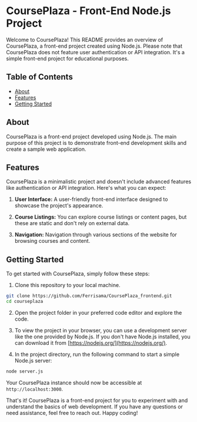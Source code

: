 # CoursePlaza - Front-End Node.js Project

Welcome to CoursePlaza! This README provides an overview of CoursePlaza, a front-end project created using Node.js. Please note that CoursePlaza does not feature user authentication or API integration. It's a simple front-end project for educational purposes.

## Table of Contents

- [About](#about)
- [Features](#features)
- [Getting Started](#getting-started)

## About

CoursePlaza is a front-end project developed using Node.js. The main purpose of this project is to demonstrate front-end development skills and create a sample web application.

## Features

CoursePlaza is a minimalistic project and doesn't include advanced features like authentication or API integration. Here's what you can expect:

1. **User Interface:** A user-friendly front-end interface designed to showcase the project's appearance.

2. **Course Listings:** You can explore course listings or content pages, but these are static and don't rely on external data.

3. **Navigation:** Navigation through various sections of the website for browsing courses and content.

## Getting Started

To get started with CoursePlaza, simply follow these steps:

1. Clone this repository to your local machine.

```bash
git clone https://github.com/Ferrisama/CoursePlaza_frontend.git
cd courseplaza
```

2. Open the project folder in your preferred code editor and explore the code.

3. To view the project in your browser, you can use a development server like the one provided by Node.js. If you don't have Node.js installed, you can download it from [https://nodejs.org/](https://nodejs.org/).

4. In the project directory, run the following command to start a simple Node.js server:

```bash
node server.js
```

Your CoursePlaza instance should now be accessible at `http://localhost:3000`.

That's it! CoursePlaza is a front-end project for you to experiment with and understand the basics of web development. If you have any questions or need assistance, feel free to reach out. Happy coding!
